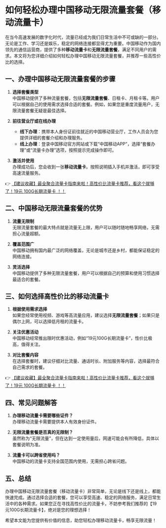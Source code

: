 # 如何轻松办理中国移动无限流量套餐（移动流量卡）

在当今高速发展的数字化时代，流量已经成为我们日常生活中不可或缺的一部分。无论是工作、学习还是娱乐，稳定的网络连接都显得尤为重要。中国移动作为国内领先的通信运营商，提供了多种**移动流量卡**和**无限流量套餐**，满足不同用户的需求。本文将为您详细介绍如何轻松办理中国移动无限流量套餐，并推荐一些高性价比的选择。

## 一、办理中国移动无限流量套餐的步骤

1. **选择套餐类型**  
   中国移动提供了多种流量套餐，包括**无限流量套餐**、日租卡、月租卡等。用户可以根据自己的使用需求选择合适的套餐。例如，如果您是重度流量用户，无限流量套餐无疑是最佳选择。

2. **前往营业厅或在线办理**  
   - **线下办理**：携带本人身份证前往就近的中国移动营业厅，工作人员会为您提供详细的套餐介绍和办理服务。  
   - **线上办理**：登录中国移动官方网站或下载“中国移动APP”，选择“套餐办理”或“流量卡办理”选项，按照提示完成操作即可。

3. **激活并使用**  
   办理成功后，您会收到一张**移动流量卡**。按照说明插入手机并激活，即可享受高速流量服务。

👉 [【建议收藏】最全聚合流量卡指南来啦！高性价比流量卡推荐，看这个就够了！19元 100G长期流量卡 ！！](https://bit.ly/Liuliangka)

## 二、中国移动无限流量套餐的优势

1. **流量无限制**  
   无限流量套餐的最大特点就是流量无上限，用户可以随时随地畅享网络，无需担心流量超额。

2. **覆盖范围广**  
   中国移动拥有国内最广泛的网络覆盖，无论是城市还是乡村，都能保证稳定的网络连接。

3. **灵活选择**  
   中国移动提供了多种无限流量套餐，用户可以根据自己的预算和使用习惯选择最适合的套餐。

## 三、如何选择高性价比的移动流量卡

1. **根据使用需求选择**  
   如果您经常使用视频、游戏等高流量应用，建议选择**无限流量套餐**；如果只是偶尔上网，可以选择低月租的流量卡。

2. **关注优惠活动**  
   中国移动经常推出限时优惠活动，例如“19元100G长期流量卡”，性价比极高，值得关注。

3. **对比套餐内容**  
   在选择套餐时，建议仔细对比流量、通话时长、附加服务等内容，选择最符合自己需求的套餐。

👉 [【建议收藏】最全聚合流量卡指南来啦！高性价比流量卡推荐，看这个就够了！19元 100G长期流量卡 ！！](https://bit.ly/Liuliangka)

## 四、常见问题解答

1. **办理移动流量卡需要哪些证件？**  
   办理移动流量卡需要提供本人有效身份证件。

2. **无限流量套餐是否真的无限制？**  
   虽然称为“无限流量”，但在达到一定使用量后，网速可能会有所降低，具体以套餐说明为准。

3. **流量卡可以跨省使用吗？**  
   中国移动的流量卡支持全国范围内使用，无需担心跨省问题。

## 五、总结

办理中国移动无限流量套餐（移动流量卡）非常简单，无论是线下还是线上，都能快速完成。通过选择合适的套餐，您可以享受高速、稳定的网络服务，满足日常生活中的各种需求。如果您正在寻找高性价比的流量卡，不妨参考我们推荐的【19元100G长期流量卡】，绝对是您的理想选择！

希望本文能为您提供有价值的信息，助您轻松办理移动流量卡，畅享无限流量！